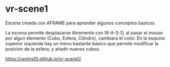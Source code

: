 # vr-scene1

Escena creada con AFRAME para aprender algunos conceptos basicos. 

La escena permite desplazarse libremente con W-A-S-D, al pasar el mouse por algun elemento (Cubo, Esfera, Cilindro), cambiara el color.
En la esquina superior izquierda hay un menu bastante basico que permite modificar la posicion de la esfera, y añadir nuevos cubos.

https://ramira10.github.io/vr-scene1/
